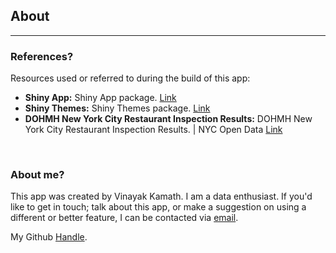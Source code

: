 ## About
***

### References?

Resources used or referred to during the build of this app:

* __Shiny App:__ Shiny App package. [Link](http://shiny.rstudio.com/)
* __Shiny Themes:__ Shiny Themes package. [Link](http://rstudio.github.io/shinythemes/)
* __DOHMH New York City Restaurant Inspection Results:__ DOHMH New York City Restaurant Inspection Results.  | NYC Open Data [Link](https://data.cityofnewyork.us/Health/DOHMH-New-York-City-Restaurant-Inspection-Results/43nn-pn8j)


<br> 

### About me?

This app was created by Vinayak Kamath. I am a data enthusiast. If you'd like to get in touch; talk about this app, or make a suggestion on using a different or better feature, I can be contacted via [email](emailto:vinayak.kamath92@cunyspsmail.com).

My Github [Handle](https://github.com/kamathvk1982).
